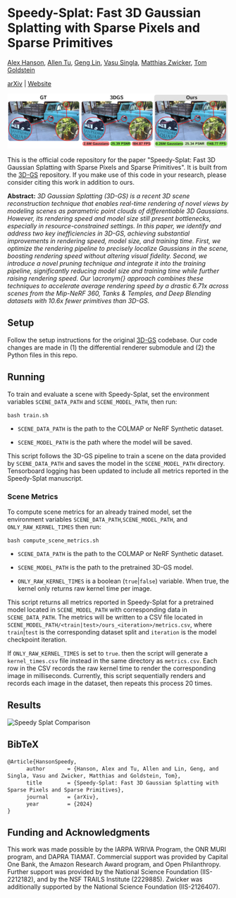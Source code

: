 # Speedy-Splat: Fast 3D Gaussian Splatting with Sparse Pixels and Sparse Primitives

[Alex Hanson](https://www.cs.umd.edu/~hanson/), [Allen Tu](https://tuallen.github.io), [Geng Lin](https://www.cs.umd.edu/people/geng), [Vasu Singla](https://vasusingla.github.io/), [Matthias Zwicker](https://www.cs.umd.edu/~zwicker/), [Tom Goldstein](https://www.cs.umd.edu/~tomg/)

[arXiv](https://arxiv.org/abs/2412.00578) | [Website](https://speedysplat.github.io)

<img src="assets/speedy_splat_cover.png" alt="Speedy Splat Cover" />

This is the official code repository for the paper "Speedy-Splat: Fast 3D Gaussian Splatting with Sparse Pixels and Sparse Primitives". It is built from the [3D-GS](https://github.com/graphdeco-inria/gaussian-splatting) repository. If you make use of this code in your research, please consider citing this work in addition to ours.


**Abstract:** *3D Gaussian Splatting (3D-GS) is a recent 3D scene reconstruction technique that enables real-time rendering of novel views by modeling scenes as parametric point clouds of differentiable 3D Gaussians.  However, its rendering speed and model size still present bottlenecks, especially in resource-constrained settings.  In this paper, we identify and address two key inefficiencies in 3D-GS, achieving substantial improvements in rendering speed, model size, and training time.  First, we optimize the rendering pipeline to precisely localize Gaussians in the scene, boosting rendering speed without altering visual fidelity.  Second, we introduce a novel pruning technique and integrate it into the training pipeline, significantly reducing model size and training time while further raising rendering speed.  Our \acronym{} approach combines these techniques to accelerate average rendering speed by a drastic 6.71x across scenes from the Mip-NeRF 360, Tanks \& Temples, and Deep Blending datasets  with 10.6x fewer primitives than 3D-GS.*

## Setup
Follow the setup instructions for the original [3D-GS](https://github.com/graphdeco-inria/gaussian-splatting) codebase. Our code changes are made in (1) the differential renderer submodule and (2) the Python files in this repo.

## Running

To train and evaluate a scene with Speedy-Splat, set the environment variables `SCENE_DATA_PATH` and `SCENE_MODEL_PATH`, then run:

```shell
bash train.sh
```

* `SCENE_DATA_PATH` is the path to the COLMAP or NeRF Synthetic dataset.

* `SCENE_MODEL_PATH` is the path where the model will be saved.

This script follows the 3D-GS pipeline to train a scene on the data provided by `SCENE_DATA_PATH` and saves the model in the `SCENE_MODEL_PATH` directory. Tensorboard logging has been updated to include all metrics reported in the Speedy-Splat manuscript.

### Scene Metrics

To compute scene metrics for an already trained model, set the environment variables `SCENE_DATA_PATH`,`SCENE_MODEL_PATH`, and `ONLY_RAW_KERNEL_TIMES` then run:

```shell
bash compute_scene_metrics.sh
```

* `SCENE_DATA_PATH` is the path to the COLMAP or NeRF Synthetic dataset.

* `SCENE_MODEL_PATH` is the path to the pretrained 3D-GS model.

* `ONLY_RAW_KERNEL_TIMES` is a boolean (`true`|`false`) variable. When true, the kernel only returns raw kernel time per image.

This script returns all metrics reported in Speedy-Splat for a pretrained model located in `SCENE_MODEL_PATH` with corresponding data in `SCENE_DATA_PATH`. The metrics will be written to a CSV file located in `SCENE_MODEL_PATH/<train|test>/ours_<iteration>/metrics.csv`, where `train`|`test` is the corresponding dataset split and `iteration` is the model checkpoint iteration.

If `ONLY_RAW_KERNEL_TIMES` is set to `true`. then the script will generate a `kernel_times.csv` file instead in the same directory as `metrics.csv`. Each row in the CSV records the raw kernel time to render the corresponding image in milliseconds. Currently, this script sequentially renders and records each image in the dataset, then repeats this process 20 times.

## Results
<img src="assets/speedy_splat_comparison.png" alt="Speedy Splat Comparison"/>

<section class="section" id="BibTeX">
  <div class="container is-max-desktop content">
    <h2 class="title">BibTeX</h2>
    <pre><code>@Article{HansonSpeedy,
      author       = {Hanson, Alex and Tu, Allen and Lin, Geng, and Singla, Vasu and Zwicker, Matthias and Goldstein, Tom},
      title        = {Speedy-Splat: Fast 3D Gaussian Splatting with Sparse Pixels and Sparse Primitives},
      journal      = {arXiv},
      year         = {2024}
}</code></pre>
  </div>
</section>


## Funding and Acknowledgments

This work was made possible by the IARPA WRIVA Program, the ONR MURI program, and DAPRA TIAMAT. Commercial support was provided by Capital One Bank, the Amazon Research Award program, and Open Philanthropy. Further support was provided by the National Science Foundation (IIS-2212182), and by the NSF TRAILS Institute (2229885). Zwicker was additionally supported by the National Science Foundation (IIS-2126407).
